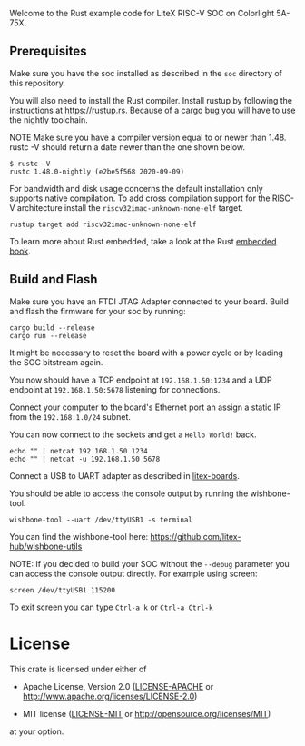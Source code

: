 Welcome to the Rust example code for LiteX RISC-V SOC on Colorlight 5A-75X.

## Prerequisites

Make sure you have the soc installed as described in the `soc` directory of this repository.

You will also need to install the Rust compiler. Install rustup by following the instructions at https://rustup.rs.
Because of a cargo [bug][bug] you will have to use the nightly toolchain.

NOTE Make sure you have a compiler version equal to or newer than 1.48. rustc -V should return a date newer than the one shown below.

```
$ rustc -V
rustc 1.48.0-nightly (e2be5f568 2020-09-09)
```

For bandwidth and disk usage concerns the default installation only supports native compilation. To add cross compilation support for the RISC-V architecture install the `riscv32imac-unknown-none-elf` target.

```
rustup target add riscv32imac-unknown-none-elf
```

To learn more about Rust embedded, take a look at the Rust [embedded book](https://rust-embedded.github.io/book/).

## Build and Flash

Make sure you have an FTDI JTAG Adapter connected to your board. Build and flash the firmware for your soc by running:
```
cargo build --release
cargo run --release
```

It might be necessary to reset the board with a power cycle or by loading the SOC bitstream again. 

You now should have a TCP endpoint at `192.168.1.50:1234` and a UDP endpoint at `192.168.1.50:5678` listening for connections.

Connect your computer to the board's Ethernet port an assign a static IP from the `192.168.1.0/24` subnet.

You can now connect to the sockets and get a `Hello World!` back.

```
echo "" | netcat 192.168.1.50 1234
echo "" | netcat -u 192.168.1.50 5678
```

Connect a USB to UART adapter as described in [litex-boards][uart].

You should be able to access the console output by running the wishbone-tool.

```
wishbone-tool --uart /dev/ttyUSB1 -s terminal
```

You can find the wishbone-tool here: https://github.com/litex-hub/wishbone-utils

NOTE: If you decided to build your SOC without the `--debug` parameter you can access the console output directly. For example using screen:

```
screen /dev/ttyUSB1 115200
```

To exit screen you can type `Ctrl-a k` or `Ctrl-a Ctrl-k`

# License

This crate is licensed under either of

- Apache License, Version 2.0 ([LICENSE-APACHE](LICENSE-APACHE) or
  http://www.apache.org/licenses/LICENSE-2.0)

- MIT license ([LICENSE-MIT](LICENSE-MIT) or http://opensource.org/licenses/MIT)

at your option.


[bug]: https://github.com/rust-lang/cargo/issues/7915#issuecomment-683294870
[uart]: https://github.com/litex-hub/litex-boards/blob/e4cdbe0f7ad0653e825556d992d233a1723273e3/litex_boards/targets/colorlight_5a_75x.py#L11
